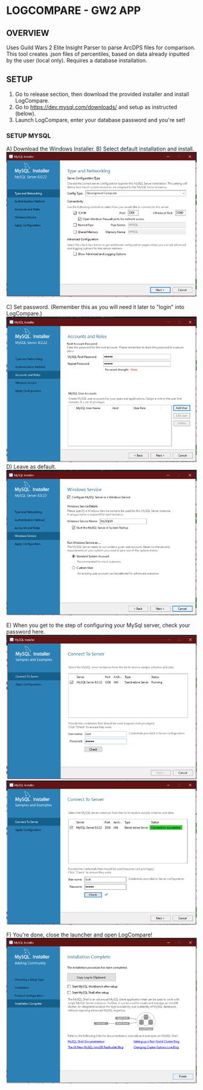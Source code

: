 # LOGCOMPARE - GW2 APP

## OVERVIEW

Uses Guild Wars 2 Elite Insight Parser to parse ArcDPS files for comparison. 
This tool creates .json files of percentiles, based on data already inputted by the user (local only).
Requires a database installation.

## SETUP

1. Go to release section, then download the provided installer and install LogCompare.
2. Go to https://dev.mysql.com/downloads/ and setup as instructed (below).
3. Launch LogCompare, enter your database password and you're set!

### SETUP MYSQL
  A) Download the Windows Installer. 
  B) Select default installation and install. 
  ![step1](data/assets/mysql_step1.png)
  
  C) Set password. (Remember this as you will need it later to  "login" into LogCompare.)
  ![step2](data/assets/mysql_step2.png)
  D) Leave as default.
  ![step3](data/assets/mysql_step3.png)
  
  E) When you get to the step of configuring your MySql server, check your password here.
  ![step4](data/assets/mysql_step4.png)
  ![step5](data/assets/mysql_step5.png)

  F) You're done, close the launcher and open LogCompare!
  ![step6](data/assets/mysql_step6.png)